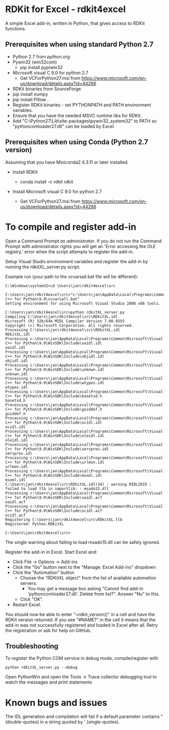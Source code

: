 # RDKit for Excel - rdkit4excel
A simple Excel add-in, written in Python, that gives access to RDKit functions.

## Prerequisites when using standard Python 2.7
* Python 2.7 from python.org
* Pywin32 (win32com)
	* pip install pypiwin32
* Microsoft visual C 9.0 for python 2.7
	* Get VCForPython27.msi from https://www.microsoft.com/en-us/download/details.aspx?id=44266
* RDKit binaries from SourceForge
* pip install numpy
* pip install Pillow
.
* Register RDKit binaries - set PYTHONPATH and PATH environment variables.
* Ensure that you have the needed MSVC runtime libs for RDKit.
* Add "C:\Python27\Lib\site-packages\pywin32_system32" to PATH so "pythoncomloader27.dll" can be loaded by Excel.


## Prerequisites when using Conda (Python 2.7 version)
Assuming that you have Miniconda2 4.3.11 or later installed.

* Install RDKit
	* conda install -c rdkit rdkit

* Install Microsoft visual C 9.0 for python 2.7
	* Get VCForPython27.msi from https://www.microsoft.com/en-us/download/details.aspx?id=44266


# To compile and register add-in
Open a Command Prompt *as administrator*. If you do not run the Command Prompt with
administrator rights you will get an 'Error accessing the OLE registry.' error when
the script attempts to register the add-in.

Setup Visual Studio environment variables and register the add-in by running the
rdkitXL_server.py script.

Example run (your path to the vcvarsall.bat file will be different):

```
C:\Windows\system32>cd \Users\jan\rdkit4excel\src

C:\Users\jan\rdkit4excel\src>"c:\Users\jan\AppData\Local\Programs\Common\Microsoft\Visual C++ for Python\9.0\vcvarsall.bat"
Setting environment for using Microsoft Visual Studio 2008 x86 tools.

C:\Users\jan\rdkit4excel\src>python rdkitXL_server.py
Compiling C:\Users\jan\rdkit4excel\src\RDkitXL.idl
Microsoft (R) 32b/64b MIDL Compiler Version 7.00.0555
Copyright (c) Microsoft Corporation. All rights reserved.
Processing C:\Users\jan\rdkit4excel\src\RDkitXL.idl
RDkitXL.idl
Processing c:\Users\jan\AppData\Local\Programs\Common\Microsoft\Visual C++ for Python\9.0\WinSDK\Include\oaidl.idl
oaidl.idl
Processing c:\Users\jan\AppData\Local\Programs\Common\Microsoft\Visual C++ for Python\9.0\WinSDK\Include\objidl.idl
objidl.idl
Processing c:\Users\jan\AppData\Local\Programs\Common\Microsoft\Visual C++ for Python\9.0\WinSDK\Include\unknwn.idl
unknwn.idl
Processing c:\Users\jan\AppData\Local\Programs\Common\Microsoft\Visual C++ for Python\9.0\WinSDK\Include\wtypes.idl
wtypes.idl
Processing c:\Users\jan\AppData\Local\Programs\Common\Microsoft\Visual C++ for Python\9.0\WinSDK\Include\basetsd.h
basetsd.h
Processing c:\Users\jan\AppData\Local\Programs\Common\Microsoft\Visual C++ for Python\9.0\WinSDK\Include\guiddef.h
guiddef.h
Processing c:\Users\jan\AppData\Local\Programs\Common\Microsoft\Visual C++ for Python\9.0\WinSDK\Include\ocidl.idl
ocidl.idl
Processing c:\Users\jan\AppData\Local\Programs\Common\Microsoft\Visual C++ for Python\9.0\WinSDK\Include\oleidl.idl
oleidl.idl
Processing c:\Users\jan\AppData\Local\Programs\Common\Microsoft\Visual C++ for Python\9.0\WinSDK\Include\servprov.idl
servprov.idl
Processing c:\Users\jan\AppData\Local\Programs\Common\Microsoft\Visual C++ for Python\9.0\WinSDK\Include\urlmon.idl
urlmon.idl
Processing c:\Users\jan\AppData\Local\Programs\Common\Microsoft\Visual C++ for Python\9.0\WinSDK\Include\msxml.idl
msxml.idl
C:\Users\jan\rdkit4excel\src\RDkitXL.idl(34) : warning MIDL2015 : failed to load tlb in importlib: : msado15.dll
Processing c:\Users\jan\AppData\Local\Programs\Common\Microsoft\Visual C++ for Python\9.0\WinSDK\Include\oaidl.acf
oaidl.acf
Processing c:\Users\jan\AppData\Local\Programs\Common\Microsoft\Visual C++ for Python\9.0\WinSDK\Include\ocidl.acf
ocidl.acf
Registering C:\Users\jan\rdkit4excel\src\RDkitXL.tlb
Registered: Python.RDKitXL

C:\Users\jan\rdkit4excel\src>
```

The single warning about failing to load msado15.dll can be safely ignored.

Register the add-in in Excel. Start Excel and:

* Click File -> Options -> Add-ins
* Click the "Go" button next to the "Manage: Excel Add-ins" dropdown
* Click the "Automation" button
	* Choose the "RDKitXL object" from the list of available automation servers.
		* You may get a message box asking "Cannot find add-in 'pythoncomloader27.dll'. Delete from list?". Answer "No" to this.
	* Click "OK".
* Restart Excel.

You should now be able to enter "=rdkit_version()" in a cell and have the RDKit version returned. If you see "#NAME?" in the cell
it means that the add-in was not successfully registered and loaded in Excel after all. Retry the registration or
ask for help on GitHub.


## Troubleshooting
To register the Python COM service in debug mode, compile/register with 

```
python rdkitXL_server.py --debug
```

Open PythonWin and open the Tools -> Trace collector debugging tool to watch the messages and print statements


# Known bugs and issues
The IDL generation and compilation will fail if a default parameter contains " (double-quotes) in a string quoted by ' (single-quotes).